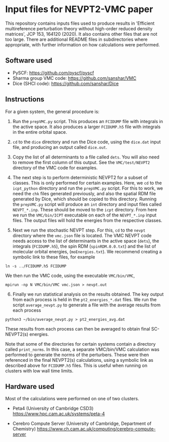 # Input files for NEVPT2-VMC paper

This repository contains inputs files used to produce results in
'Efficient multireference perturbation theory without high-order
reduced density matrices', JCP 153, 164120 (2020). It also
contains other files that are not too large. There are additional
README files in subdirectories where appropriate, with further
information on how calculations were performed.

## Software used
- PySCF: https://github.com/pyscf/pyscf
- Sharma group VMC code: https://github.com/sanshar/VMC
- Dice (SHCI code): https://github.com/sanshar/Dice

## Instructions

For a given system, the general procedure is:

1. Run the `prepVMC.py` script. This produces an `FCIDUMP` file with
integrals in the active space. It also produces a larger `FCIDUMP.h5`
file with integrals in the entire orbital space.

2. `cd` to the `dice` directory and run the Dice code, using the
`dice.dat` input file, and producing an output called `dice.out`.

3. Copy the list of all determinants to a file called `dets`. You
will also need to remove the first column of this output. See the
`VMC/test/NEVPT2` directory of the VMC code for examples.

4. The next step is to perform deterministic NEVPT2 for a subset
of classes. This is only performed for certain examples. Here, we
`cd` to the `icpt_python` directory and run the `prepVMC.py` script.
For this to work, we need the `chk` files generated previously, and
also the spatial RDM file generated by Dice, which should be copied
to this directory. Running the `prepVMC.py` script will produce
an `int` directory and input files called `NEVPT_*.inp`. These
should be moved to the `icpt` directory. From here we run the
`VMC/bin/ICPT` executable on each of the `NEVPT_*.inp` input files.
The output files will hold the energies from the respective classes.

5. Next we run the stochastic NEVPT step. For this, `cd` to the
`nevpt` directory where the `vmc.json` file is located. The VMC
NEVPT code needs access to the list of determinants in the active
space (`dets`), the integrals (`FCIDUMP.h5`), the spin RDM
(`spinRDM.0.0.txt`) and the list of molecular orbital energies,
(`moEnergies.txt`). We recommend creating a symbolic link to these
files, for example
```
ln -s ../FCIDUMP.h5 FCIDUMP
```
We then run the VMC code, using the executable `VMC/bin/VMC`,
```
mpirun -np N VMC/bin/VMC vmc.json > nevpt.out
```

6. Finally we run statistical analysis on the results obtained.
The key output from each process is held in the `pt2_energies_*.dat`
files. We run the script `average_nevpt.py` to generate a file
with the average results from each process
```
python3 ~/bin/average_nevpt.py > pt2_energies_avg.dat
```
These results from each process can then be averaged to obtain
final SC-NEVPT2(s) energies.

Note that some of the directories for certain systems contain a
directory called `print_norms`. In this case, a separate
VMC/bin/VMC calculation was performed to generate the norms
of the perturbers. These were then referenced in the final
NEVPT2(s) calculations, using a symbolic link as described
above for `FCIDUMP.h5` files. This is useful when running on
clusters with low wall time limits.

## Hardware used

Most of the calculations were performed on one of two clusters.

- Peta4 (University of Cambridge CSD3)
https://www.hpc.cam.ac.uk/systems/peta-4

- Cerebro Compute Server (University of Cambridge, Department of Chemistry)
https://www.ch.cam.ac.uk/computing/cerebro-compute-server
